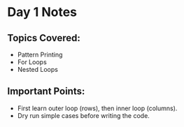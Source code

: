 # Day 1 Notes

## Topics Covered:
- Pattern Printing
- For Loops
- Nested Loops

## Important Points:
- First learn outer loop (rows), then inner loop (columns).
- Dry run simple cases before writing the code.


